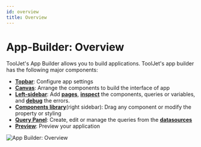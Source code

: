 ```yaml
---
id: overview
title: Overview
---
```


# App-Builder: Overview

ToolJet's App Builder allows you to build applications. ToolJet's app builder has the following major components:

- **[Topbar](/docs/app-builder/topbar)**: Configure app settings
- **[Canvas](/docs/app-builder/canvas)**: Arrange the components to build the interface of app
- **[Left-sidebar](/docs/app-builder/left-sidebar)**: Add **[pages](/docs/tutorial/pages)**, **[inspect](/docs/how-to/use-inspector)** the components, queries or variables, and **[debug](#debugger)** the errors.
- **[Components library](/docs/app-builder/components-library)**(right sidebar): Drag any component or modify the property or styling
- **[Query Panel](/docs/app-builder/query-panel)**: Create, edit or manage the queries from the **[datasources](/docs/data-sources/overview)**
- **[Preview](/docs/app-builder/preview)**: Preview your application



<div style={{textAlign: 'center'}}>

<img className="screenshot-full" src="/img/v2-beta/app-builder/appbuilderui2.png" alt="App Builder: Overview"/>

</div>
